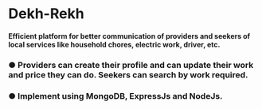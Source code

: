 # Dekh-Rekh

#### Efficient platform for better communication of providers and seekers of local services like household chores, electric work, driver, etc.

### ●	Providers can create their profile and can update their work and price they can do. Seekers can search by work required.

### ●	Implement using MongoDB, ExpressJs and NodeJs. 
